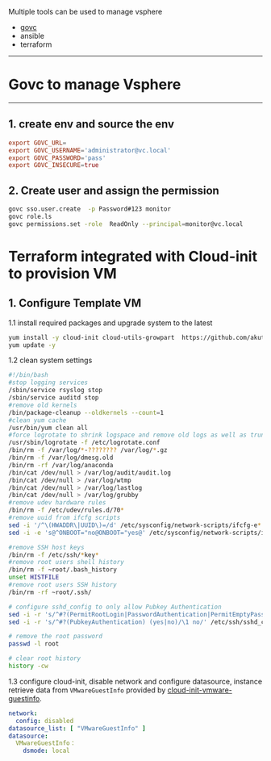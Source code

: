 Multiple tools can be used to manage vsphere

- [govc](https://github.com/vmware/govmomi)
- ansible
- terraform
---
# Govc to manage Vsphere
---
## 1. create env  and source the env 
```conf
export GOVC_URL= 
export GOVC_USERNAME='administrator@vc.local'
export GOVC_PASSWORD='pass'
export GOVC_INSECURE=true
```

## 2. Create user and assign the permission
```sh
govc sso.user.create  -p Password#123 monitor
govc role.ls 
govc permissions.set -role  ReadOnly --principal=monitor@vc.local
```


# Terraform integrated with Cloud-init to provision VM

## 1. Configure Template VM 
1.1 install required packages and upgrade system to the latest
  ```sh
  yum install -y cloud-init cloud-utils-growpart  https://github.com/akutz/cloud-init-vmware-guestinfo/releases/download/v1.1.0/cloud-init-vmware-guestinfo-1.1.0-1.el7.noarch.rpm lvm2 cloud-utils
  yum update -y
  ```

1.2 clean system settings
  ```sh
  #!/bin/bash 
  #stop logging services 
  /sbin/service rsyslog stop 
  /sbin/service auditd stop 
  #remove old kernels 
  /bin/package-cleanup --oldkernels --count=1 
  #clean yum cache 
  /usr/bin/yum clean all 
  #force logrotate to shrink logspace and remove old logs as well as truncate logs 
  /usr/sbin/logrotate -f /etc/logrotate.conf 
  /bin/rm -f /var/log/*-???????? /var/log/*.gz 
  /bin/rm -f /var/log/dmesg.old 
  /bin/rm -rf /var/log/anaconda 
  /bin/cat /dev/null > /var/log/audit/audit.log 
  /bin/cat /dev/null > /var/log/wtmp 
  /bin/cat /dev/null > /var/log/lastlog 
  /bin/cat /dev/null > /var/log/grubby 
  #remove udev hardware rules 
  /bin/rm -f /etc/udev/rules.d/70* 
  #remove uuid from ifcfg scripts 
  sed -i '/^\(HWADDR\|UUID\)=/d' /etc/sysconfig/network-scripts/ifcfg-e*
  sed -i -e 's@^ONBOOT="no@ONBOOT="yes@' /etc/sysconfig/network-scripts/ifcfg-e*

  #remove SSH host keys 
  /bin/rm -f /etc/ssh/*key* 
  #remove root users shell history 
  /bin/rm -f ~root/.bash_history 
  unset HISTFILE 
  #remove root users SSH history 
  /bin/rm -rf ~root/.ssh/

  # configure sshd_config to only allow Pubkey Authentication
  sed -i -r 's/^#?(PermitRootLogin|PasswordAuthentication|PermitEmptyPasswords) (yes|no)/\1 no/' /etc/ssh/sshd_config
  sed -i -r 's/^#?(PubkeyAuthentication) (yes|no)/\1 no/' /etc/ssh/sshd_config

  # remove the root password
  passwd -l root

  # clear root history
  history -cw

  ```

1.3 configure cloud-init, disable network and configure datasource, instance retrieve data from `VMwareGuestInfo` provided by [cloud-init-vmware-guestinfo](https://github.com/akutz/cloud-init-vmware-guestinfo).
  ```yaml
  network:
    config: disabled
  datasource_list: [ "VMwareGuestInfo" ]
  datasource:
    VMwareGuestInfo：
      dsmode: local
  ```
